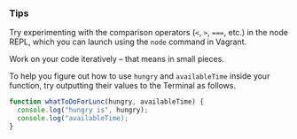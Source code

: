 ### Tips

Try experimenting with the comparison operators (`<`, `>`, `===`, etc.) in the node REPL, which you can launch using the `node` command in Vagrant.

Work on your code iteratively – that means in small pieces. 

To help you figure out how to use `hungry` and `availableTime` inside your function, try outputting their values to the Terminal as follows.
```javascript
function whatToDoForLunc(hungry, availableTime) {
  console.log("hungry is", hungry);
  console.log("availableTime);
}
```